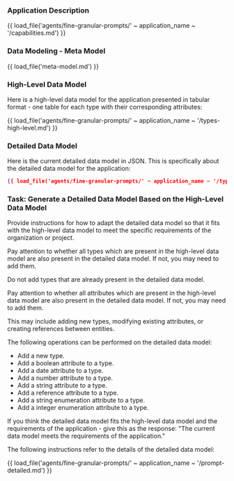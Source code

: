 ### Application Description

{{ load_file('agents/fine-granular-prompts/' ~ application_name ~ '/capabilities.md') }}

### Data Modeling - Meta Model

{{ load_file('meta-model.md') }}

### High-Level Data Model

Here is a high-level data model for the application presented in tabular format - one table for each type with their corresponding attributes:

{{ load_file('agents/fine-granular-prompts/' ~ application_name ~ '/types-high-level.md') }}

### Detailed Data Model

Here is the current detailed data model in JSON. This is specifically about the detailed data model for the application:

```json
{{ load_file('agents/fine-granular-prompts/' ~ application_name ~ '/types-detailed.json') }}
```

### Task: Generate a Detailed Data Model Based on the High-Level Data Model

Provide instructions for how to adapt the detailed data model so that it fits with the high-level data model to meet the specific requirements of the organization or project.

Pay attention to whether all types which are present in the high-level data model are also present in the detailed data model. If not, you may need to add them.

Do not add types that are already present in the detailed data model.

Pay attention to whether all attributes which are present in the high-level data model are also present in the detailed data model. If not, you may need to add them.

This may include adding new types, modifying existing attributes, or creating references between entities.

The following operations can be performed on the detailed data model:

* Add a new type.
* Add a boolean attribute to a type.
* Add a date attribute to a type.
* Add a number attribute to a type.
* Add a string attribute to a type.
* Add a reference attribute to a type.
* Add a string enumeration attribute to a type.
* Add a integer enumeration attribute to a type.

If you think the detailed data model fits the high-level data model and the requirements of the application - give this as the response: "The current data model meets the requirements of the application."

The following instructions refer to the details of the detailed data model:

{{ load_file('agents/fine-granular-prompts/' ~ application_name ~ '/prompt-detailed.md') }}

